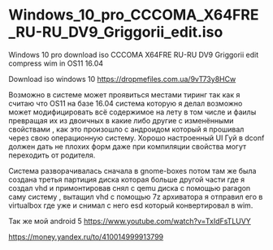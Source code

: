 # Windows_10_pro_CCCOMA_X64FRE_RU-RU_DV9_Griggorii_edit.iso
Windows 10 pro download iso CCCOMA X64FRE RU-RU DV9 Griggorii edit compress wim in OS11 16.04


Download iso windows 10 https://dropmefiles.com.ua/9vT73y8HCw

Возможно в системе может проявиться местами тиринг так как я считаю что OS11 на базе 16.04 система которую я делал возможно может модифицировать всё содержимое на лету в том числе и фаилы превращая их из двоичных в какие либо другие с изменёнными свойствами , как это произошло с андроидом который я прошивал через свою операционную систему. Хорошо настроенный UI Гуй в dconf должен дать не плохих форм даже при компиляции свойства могут переходить от родителя.

Система разворачивалась сначала в gnome-boxes потом там же была создана третья партиция диска которая больше другой части где 
я создал vhd и примонтировав снял с qemu диска с помощью paragon саму систему , вытащил vhd с помощью 7z архиватора я отправил 
его в virtualbox где уже и снимал с него esd который конвертировал в wim.

Так же мой android 5 https://www.youtube.com/watch?v=TxIdFsTLUVY


https://money.yandex.ru/to/410014999913799
